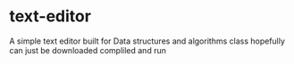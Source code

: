 # text-editor

A simple text editor built for Data structures and algorithms class hopefully can just be downloaded compliled and run
